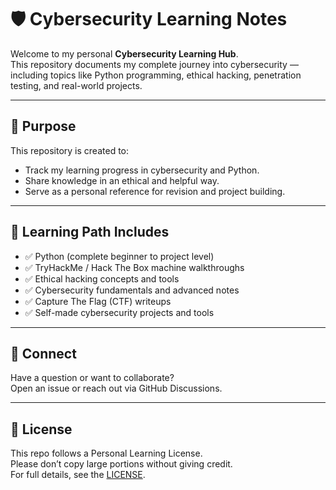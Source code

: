 # 🛡️ Cybersecurity Learning Notes

Welcome to my personal **Cybersecurity Learning Hub**.  
This repository documents my complete journey into cybersecurity — including topics like Python programming, ethical hacking, penetration testing, and real-world projects.

---

## 🎯 Purpose

This repository is created to:
- Track my learning progress in cybersecurity and Python.
- Share knowledge in an ethical and helpful way.
- Serve as a personal reference for revision and project building.

---

## 🧠 Learning Path Includes

- ✅ Python (complete beginner to project level)
- ✅ TryHackMe / Hack The Box machine walkthroughs
- ✅ Ethical hacking concepts and tools
- ✅ Cybersecurity fundamentals and advanced notes
- ✅ Capture The Flag (CTF) writeups
- ✅ Self-made cybersecurity projects and tools

---

## 🙌 Connect

Have a question or want to collaborate?  
Open an issue or reach out via GitHub Discussions.

---

## 🔐 License

This repo follows a Personal Learning License.  
Please don’t copy large portions without giving credit.  
For full details, see the [LICENSE](./LICENSE).
